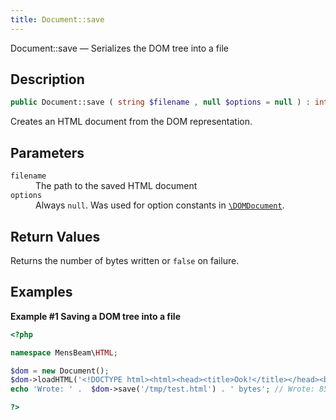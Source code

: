 ```yaml
---
title: Document::save
---
```


Document::save — Serializes the DOM tree into a file

## Description ##

```php
public Document::save ( string $filename , null $options = null ) : int|false
```

Creates an HTML document from the DOM representation.

## Parameters ##

<dl>
 <dt><code>filename</code></dt>
 <dd>The path to the saved HTML document</dd>

 <dt><code>options</code></dt>
 <dd>Always <code>null</code>. Was used for option constants in <a href="https://www.php.net/manual/en/class.domdocument.php"><code>\DOMDocument</code></a>.</dd>
</dl>

## Return Values ##

Returns the number of bytes written or <code>false</code> on failure.

## Examples ##

**Example \#1 Saving a DOM tree into a file**

```php
<?php

namespace MensBeam\HTML;

$dom = new Document();
$dom->loadHTML('<!DOCTYPE html><html><head><title>Ook!</title></head><body><h1>Eek</h1></body></html>');
echo 'Wrote: ' .  $dom->save('/tmp/test.html') . ' bytes'; // Wrote: 85 bytes

?>
```